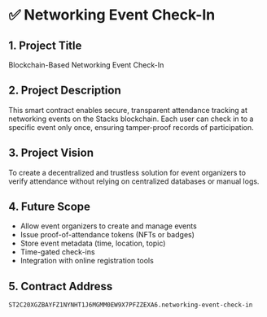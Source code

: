 # ✅ Networking Event Check-In

## 1. Project Title

Blockchain-Based Networking Event Check-In

## 2. Project Description

This smart contract enables secure, transparent attendance tracking at networking events on the Stacks blockchain. Each user can check in to a specific event only once, ensuring tamper-proof records of participation.

## 3. Project Vision

To create a decentralized and trustless solution for event organizers to verify attendance without relying on centralized databases or manual logs.

## 4. Future Scope

- Allow event organizers to create and manage events
- Issue proof-of-attendance tokens (NFTs or badges)
- Store event metadata (time, location, topic)
- Time-gated check-ins
- Integration with online registration tools

## 5. Contract Address
`ST2C20XGZBAYFZ1NYNHT1J6MGMM0EW9X7PFZZEXA6.networking-event-check-in`
